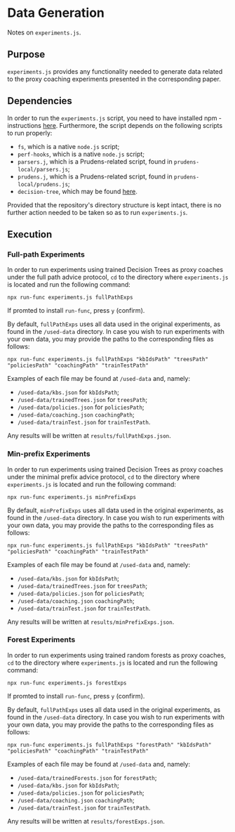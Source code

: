 # Data Generation
Notes on `experiments.js`.

## Purpose
`experiments.js` provides any functionality needed to generate data related to the proxy coaching experiments presented in the corresponding paper.

## Dependencies
In order to run the `experiments.js` script, you need to have installed npm - instructions [here](). Furthermore, the script depends on the following scripts to run properly:
* `fs`, which is a native `node.js` script;
* `perf-hooks`, which is a native `node.js` script;
* `parsers.j`, which is a Prudens-related script, found in `prudens-local/parsers.js`;
* `prudens.j`, which is a Prudens-related script, found in `prudens-local/prudens.js`;
* `decision-tree`, which may be found [here](https://www.npmjs.com/package/decision-tree).

Provided that the repository's directory structure is kept intact, there is no further action needed to be taken so as to run `experiments.js`.

## Execution

### Full-path Experiments

In order to run experiments using trained Decision Trees as proxy coaches under the full path advice protocol, `cd` to the directory where `experiments.js` is located and run the following command:

```
npx run-func experiments.js fullPathExps
```

If promted to install `run-func`, press `y` (confirm). 

By default, `fullPathExps` uses all data used in the original experiments, as found in the `/used-data` directory. In case you wish to run experiments with your own data, you may provide the paths to the corresponding files as follows:

```
npx run-func experiments.js fullPathExps "kbIdsPath" "treesPath" "policiesPath" "coachingPath" "trainTestPath"
```

Examples of each file may be found at `/used-data` and, namely:
* `/used-data/kbs.json` for `kbIdsPath`;
*  `/used-data/trainedTrees.json` for `treesPath`;
* `/used-data/policies.json` for `policiesPath`;
* `/used-data/coaching.json` `coachingPath`;
* `/used-data/trainTest.json` for `trainTestPath`.

Any results will be written at `results/fullPathExps.json`.

### Min-prefix Experiments

In order to run experiments using trained Decision Trees as proxy coaches under the minimal prefix advice protocol, `cd` to the directory where `experiments.js` is located and run the following command:

```
npx run-func experiments.js minPrefixExps
```

By default, `minPrefixExps` uses all data used in the original experiments, as found in the `/used-data` directory. In case you wish to run experiments with your own data, you may provide the paths to the corresponding files as follows:

```
npx run-func experiments.js fullPathExps "kbIdsPath" "treesPath" "policiesPath" "coachingPath" "trainTestPath"
```

Examples of each file may be found at `/used-data` and, namely:
* `/used-data/kbs.json` for `kbIdsPath`;
*  `/used-data/trainedTrees.json` for `treesPath`;
* `/used-data/policies.json` for `policiesPath`;
* `/used-data/coaching.json` `coachingPath`;
* `/used-data/trainTest.json` for `trainTestPath`.

Any results will be written at `results/minPrefixExps.json`.

### Forest Experiments

In order to run experiments using trained random forests as proxy coaches, `cd` to the directory where `experiments.js` is located and run the following command:

```
npx run-func experiments.js forestExps
```

If promted to install `run-func`, press `y` (confirm). 

By default, `fullPathExps` uses all data used in the original experiments, as found in the `/used-data` directory. In case you wish to run experiments with your own data, you may provide the paths to the corresponding files as follows:

```
npx run-func experiments.js fullPathExps "forestPath" "kbIdsPath" "policiesPath" "coachingPath" "trainTestPath"
```

Examples of each file may be found at `/used-data` and, namely:
*  `/used-data/trainedForests.json` for `forestPath`;
* `/used-data/kbs.json` for `kbIdsPath`;
* `/used-data/policies.json` for `policiesPath`;
* `/used-data/coaching.json` `coachingPath`;
* `/used-data/trainTest.json` for `trainTestPath`.

Any results will be written at `results/forestExps.json`.